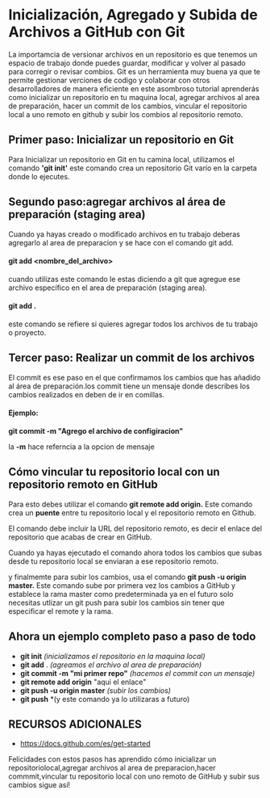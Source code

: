 # Inicialización, Agregado y Subida de Archivos a GitHub con Git
La importamcia de versionar archivos en un repositorio es que tenemos un espacio de trabajo donde puedes guardar, modificar y volver al pasado para corregir o revisar combios. Git es un herramienta muy buena ya que te permite gestionar verciones  de codigo y colaborar con otros desarrolladores de manera eficiente en este asombroso tutorial aprenderás como inicializar un repositorio en tu maquina local, agregar archivos al area de preparación, hacer un commit de los cambios, vincular el repositorio local a uno remoto en github y subir  los combios al repositorio remoto.

## Primer paso: Inicializar  un repositorio en Git
Para Inicializar  un repositorio en Git en tu camina local, utilizamos el comando **'git init'** este comando crea un repositorio Git varío en la carpeta donde lo ejecutes.

## Segundo paso:agregar archivos al área de preparación (staging area)
Cuando ya hayas creado o modificado archivos en tu trabajo deberas agregarlo al area de preparacion y se hace con el comando git add.
 
 #### git add <nombre_del_archivo> 
 cuando utilizas este comando le estas diciendo a git que agregue ese archivo específico en el area de preparación (staging area).

#### git add .
este comando se refiere si quieres agregar todos los archivos de tu trabajo o proyecto.

## Tercer paso: Realizar un commit de los archivos
El commit es ese paso en el que confirmamos los cambios que has añadido al área de preparación.los commit tiene un mensaje donde describes los cambios realizados en deben de ir en comillas.

#### Ejemplo:

__git commit -m "Agrego el archivo de configiracion"__

la __-m__ hace referncia a la opcion de mensaje

## Cómo vincular tu repositorio local con un repositorio remoto en GitHub 
 Para esto debes utilizar el comando **git remote add origin.** Este comando crea un **puente** entre tu repositorio local y el repositorio remoto en Github.

 El comando debe incluir la URL del repositorio remoto, es decir el enlace del repositorio que acabas de crear en GitHub.

 Cuando ya hayas ejecutado el comando ahora todos los cambios que subas desde tu repositorio local se enviaran a ese repositorio remoto.

y finalmemte para subir los cambios, usa el comando **git push -u origin master.** Este comando sube por primera vez los cambios a GitHub y establece la rama master como predeterminada ya en el futuro solo necesitas utlizar  un git push para subir los cambios sin tener que especificar el remote y la rama.


 ## Ahora un ejemplo completo paso a paso de todo

 + **git init** *(inicializamos el repositorio en la maquina local)*
 + **git add** . *(agreamos el archivo al area de  preparación)*
 + **git commit -m "mi primer repo"**  *(hacemos el commit con un mensaje)*
 + **git remote add origin** "aqui el enlace"
 + **git push -u origin master** *(subir los cambios)*
 + **git push** *(y este comando ya lo utilizaras a futuro) 

 ## RECURSOS ADICIONALES
 
 + https://docs.github.com/es/get-started


Felicidades con estos pasos  has aprendido cómo inicializar un repositoriolocal,agregar archivos al area de preparacion,hacer commmit,vincular tu repositorio local con uno remoto de GitHub
y subir sus cambios sigue así!




